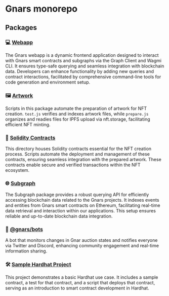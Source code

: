 # Gnars monorepo

## Packages

### 💻 [Webapp](https://github.com/gnars-dao/gnars-frontend/tree/main/packages/webapp)

The Gnars webapp is a dynamic frontend application designed to interact with Gnars smart contracts and subgraphs via the Graph Client and Wagmi CLI. It ensures type-safe querying and seamless integration with blockchain data. Developers can enhance functionality by adding new queries and contract interactions, facilitated by comprehensive command-line tools for code generation and environment setup.

### 🖼️ [Artwork](https://github.com/gnars-dao/gnars-frontend/tree/main/packages/gnars-hd/artwork)

Scripts in this package automate the preparation of artwork for NFT creation. `test.js` verifies and indexes artwork files, while `prepare.js` organizes and readies files for IPFS upload via nft.storage, facilitating efficient NFT minting.

### 📄 [Solidity Contracts](https://github.com/gnars-dao/gnars-frontend/tree/main/packages/gnars-hd/contract)

This directory houses Solidity contracts essential for the NFT creation process. Scripts automate the deployment and management of these contracts, ensuring seamless integration with the prepared artwork. These contracts enable secure and verified transactions within the NFT ecosystem.

### 🌐 [Subgraph](https://github.com/gnars-dao/gnars-frontend/tree/main/packages/subgraph)

The Subgraph package provides a robust querying API for efficiently accessing blockchain data related to the Gnars projects. It indexes events and entities from Gnars smart contracts on Ethereum, facilitating real-time data retrieval and interaction within our applications. This setup ensures reliable and up-to-date blockchain data integration.

### 🤖 [@gnars/bots](https://github.com/gnars-dao/gnars-frontend/tree/main/packages/bots)

A bot that monitors changes in Gnar auction states and notifies everyone via Twitter and Discord, enhancing community engagement and real-time information sharing.

### 🛠️ [Sample Hardhat Project](https://github.com/gnars-dao/gnars-frontend/tree/main/packages/gnars-contracts)

This project demonstrates a basic Hardhat use case. It includes a sample contract, a test for that contract, and a script that deploys that contract, serving as an introduction to smart contract development in Hardhat.
